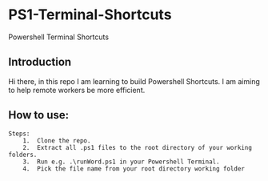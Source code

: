 # PS1-Terminal-Shortcuts
Powershell Terminal Shortcuts

## Introduction
Hi there, in this repo I am learning to build Powershell Shortcuts.
I am aiming to help remote workers be more efficient.

## How to use:
    Steps:
        1.  Clone the repo.
        2.  Extract all .ps1 files to the root directory of your working folders.
        3.  Run e.g. .\runWord.ps1 in your Powershell Terminal.
        4.  Pick the file name from your root directory working folder